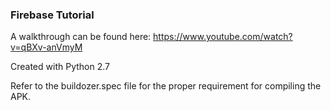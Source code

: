 ### Firebase Tutorial

A walkthrough can be found here: https://www.youtube.com/watch?v=qBXv-anVmyM

Created with Python 2.7

Refer to the buildozer.spec file for the proper requirement for compiling the APK.
